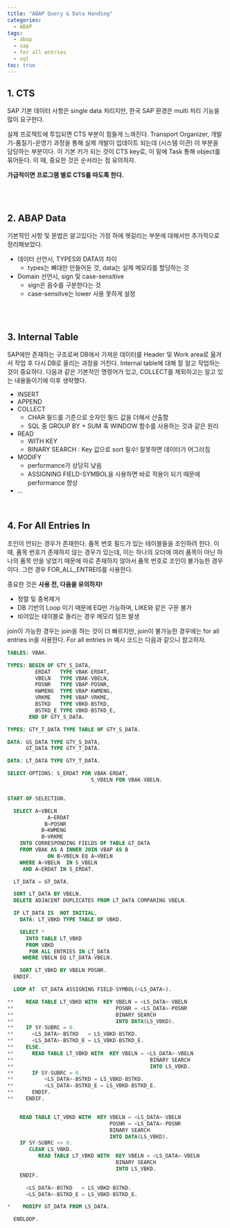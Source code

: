 ```yaml
---
title: "ABAP Query & Data Handing"
categories: 
  - ABAP
tags:
  - abap
  - sap
  - for all entries
  - sql
toc: true
---
```


## 1. CTS

SAP 기본 데이터 사항은 single data 처리지만,  한국 SAP 환경은 multi 처리 기능을 많이 요구한다. 

실제 프로젝트에 투입되면 CTS 부분이 힘들게 느껴진다. Transport Organizer, 개발기-품질기-운영기 과정을 통해 실제 개발이 업데이트 되는데 (시스템 이관) 이 부분을 담당하는 부분이다. 이 기본 키가 되는 것이 CTS key로, 이 밑에 Task 통해 object를 묶어둔다. 이 때, 중요한 것은 순서라는 점 유의하자. 

**가급적이면 프로그램 별로 CTS를 따도록 한다.** 

<br><br>

## 2. ABAP Data

기본적인 사항 및 문법은 알고있다는 가정 하에 헷갈리는 부분에 대해서만 추가적으로 정리해보았다. 

- 데이터 선언시, TYPES와 DATA의 차이
  - types는 뼈대만 만들어둔 것, data는 실제 메모리를 할당하는 것
- Domain 선언시, sign 및 case-sensitive
  - sign은 음수를 구분한다는 것
  - case-sensitve는 lower 사용 못하게 설정

<br><br>

## 3. Internal Table

SAP에만 존재하는 구조로써 DB에서 가져온 데이터를 Header 및 Work area로 옮겨서 작업 후 다시 DB로 올리는 과정을 거친다. Internal table에 대해 잘 알고 작업하는 것이 중요하다. 다음과 같은 기본적인 명령어가 있고, COLLECT를 제외하고는 알고 있는 내용들이기에 이후 생략했다.

- INSERT
- APPEND
- COLLECT
  - CHAR 필드를 기준으로 숫자인 필드 값을 더해서 산출함
  - SQL 중 GROUP BY + SUM 혹 WINDOW 함수를 사용하는 것과 같은 원리
- READ 
  - WITH KEY
  - BINARY SEARCH : Key 값으로 sort 필수! 잘못하면 데이터가 어그러짐
- MODIFY
  - performance가 상당히 낮음
  - ASSIGNING FIELD-SYMBOL을 사용하면 바로 적용이 되기 때문에 performance 향상
- ...

<br>

## 4. For All Entries In

조인이 안되는 경우가 존재한다. 품목 번호 필드가 있는 테이블들을 조인하려 한다. 이 때, 품목 번호가 존재하지 않는 경우가 있는데, 이는 하나의 오더에 여러 품목이 아닌 하나의 품목 만을 넣었기 때문에 따로 존재하지 않아서 품목 번호로 조인이 불가능한 경우이다. 그런 경우 FOR_ALL_ENTREIS를 사용한다. 

중요한 것은 **사용 전, 다음을 유의하자!**

- 정렬 및 중복제거
- DB 기반의 Loop 이기 때문에 EQ만 가능하며, LIKE와 같은 구문 불가
- 비어있는 테이블로 돌리는 경우 메모리 덤프 발생<br>

join이 가능한 경우는 join을 하는 것이 더 빠르지만, join이 불가능한 경우에는 for all entries in을 사용한다. For all entries in 예시 코드는 다음과 같으니 참고하자. 

```sql
TABLES: VBAK.

TYPES: BEGIN OF GTY_S_DATA,
         ERDAT   TYPE VBAK-ERDAT,
         VBELN   TYPE VBAK-VBELN,
         POSNR   TYPE VBAP-POSNR,
         KWMENG  TYPE VBAP-KWMENG,
         VRKME   TYPE VBAP-VRKME,
         BSTKD   TYPE VBKD-BSTKD,
         BSTKD_E TYPE VBKD-BSTKD_E,
       END OF GTY_S_DATA.

TYPES: GTY_T_DATA TYPE TABLE OF GTY_S_DATA.

DATA: GS_DATA TYPE GTY_S_DATA,
      GT_DATA TYPE GTY_T_DATA.

DATA: LT_DATA TYPE GTY_T_DATA.

SELECT-OPTIONS: S_ERDAT FOR VBAK-ERDAT,
                           S_VBELN FOR VBAK-VBELN.


START-OF-SELECTION.

  SELECT A~VBELN
             A~ERDAT
            B~POSNR
           B~KWMENG
           B~VRKME
    INTO CORRESPONDING FIELDS OF TABLE GT_DATA
    FROM VBAK AS A INNER JOIN VBAP AS B
             ON B~VBELN EQ A~VBELN
    WHERE A~VBELN  IN S_VBELN
     AND A~ERDAT IN S_ERDAT.

  LT_DATA = GT_DATA.

  SORT LT_DATA BY VBELN.
  DELETE ADJACENT DUPLICATES FROM LT_DATA COMPARING VBELN.

  IF LT_DATA IS  NOT INITIAL.
    DATA: LT_VBKD TYPE TABLE OF VBKD.

    SELECT *
      INTO TABLE LT_VBKD
      FROM VBKD
       FOR ALL ENTRIES IN LT_DATA
     WHERE VBELN EQ LT_DATA-VBELN.

    SORT LT_VBKD BY VBELN POSNR.
  ENDIF.

  LOOP AT  GT_DATA ASSIGNING FIELD-SYMBOL(<LS_DATA>).

**    READ TABLE LT_VBKD WITH  KEY VBELN = <LS_DATA>-VBELN
**                                 POSNR = <LS_DATA>-POSNR
**                                 BINARY SEARCH
**                                 INTO DATA(LS_VBKD).
**    IF SY-SUBRC = 0.
**      <LS_DATA>-BSTKD   = LS_VBKD-BSTKD.
**      <LS_DATA>-BSTKD_E = LS_VBKD-BSTKD_E.
**    ELSE.
**      READ TABLE LT_VBKD WITH  KEY VBELN = <LS_DATA>-VBELN
**                                            BINARY SEARCH
**                                            INTO LS_VBKD.
**    	IF SY-SUBRC = 0.
**      	<LS_DATA>-BSTKD = LS_VBKD-BSTKD.
**      	<LS_DATA>-BSTKD_E = LS_VBKD-BSTKD_E.
**      ENDIF.
**    ENDIF.


    READ TABLE LT_VBKD WITH  KEY VBELN = <LS_DATA>-VBELN
                                 POSNR = <LS_DATA>-POSNR
                                 BINARY SEARCH
                                 INTO DATA(LS_VBKD).
    IF SY-SUBRC <> 0.
       CLEAR LS_VBKD.
          READ TABLE LT_VBKD WITH  KEY VBELN = <LS_DATA>-VBELN
                                   BINARY SEARCH
                                   INTO LS_VBKD.
    ENDIF.

      <LS_DATA>-BSTKD   = LS_VBKD-BSTKD.
      <LS_DATA>-BSTKD_E = LS_VBKD-BSTKD_E.

*    MODIFY GT_DATA FROM LS_DATA.

  ENDLOOP.
```

